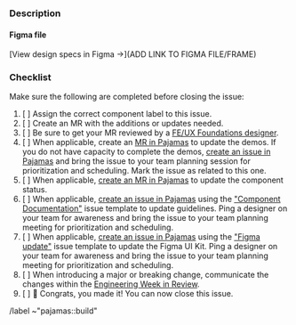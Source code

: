 ### Description

<!-- Add a short description of the component addition or update. Consider adding
a checklist of variations, states, and breakpoints to the description so that reviewers can be sure to cross reference everything that has been completed. -->

#### Figma file

<!-- If design specs exist in Figma, link them below. Otherwise, remove the link and add a link to the issue to add the component to Figma -->

[View design specs in Figma →](ADD LINK TO FIGMA FILE/FRAME)

### Checklist

Make sure the following are completed before closing the issue:

1. [ ] Assign the correct component label to this issue.
1. [ ] Create an MR with the additions or updates needed.
1. [ ] Be sure to get your MR reviewed by a [FE/UX Foundations designer][foundations-team].
1. [ ] When applicable, create an [MR in Pajamas][pajamas-mr] to update the demos. If you do not have capacity to complete the demos, [create an issue in Pajamas][pajamas-issue] and bring the issue to your team planning session for prioritization and scheduling. Mark the issue as related to this one.
1. [ ] When applicable, [create an MR in Pajamas][pajamas-mr] to update the component status.
1. [ ] When applicable, [create an issue in Pajamas][pajamas-issue] using the ["Component Documentation"][pajamas-component-documentation-template] issue template to update guidelines. Ping a designer on your team for awareness and bring the issue to your team planning meeting for prioritization and scheduling.
1. [ ] When applicable, [create an issue in Pajamas][pajamas-issue] using the ["Figma update"][pajamas-figma-update-template] issue template to update the Figma UI Kit. Ping a designer on your team for awareness and bring the issue to your team planning meeting for prioritization and scheduling.
1. [ ] When introducing a major or breaking change, communicate the changes within the [Engineering Week in Review][eng-week-in-review-doc].
1. [ ] 🎉 Congrats, you made it! You can now close this issue.

<!-- 
### Resources

* [Compontent Lifecycle][component-lifecycle]
* [Adding component][adding-components]
* [Adding CSS][adding-css]
* [Breaking changes][breaking-changes]
-->

/label ~"pajamas::build"

[foundations-team]: https://about.gitlab.com/company/team/?department=fe-ux-foundations-team
[pajamas-mr]: https://gitlab.com/gitlab-org/gitlab-services/design.gitlab.com/-/merge_requests/new
[pajamas-issue]: https://gitlab.com/gitlab-org/gitlab-services/design.gitlab.com/-/issues/new
[pajamas-component-documentation-template]: https://gitlab.com/gitlab-org/gitlab-services/design.gitlab.com/-/issues/new?issuable_template=Component%20documentation
[pajamas-figma-update-template]: https://gitlab.com/gitlab-org/gitlab-services/design.gitlab.com/-/issues/new?issuable_template=Figma%20update
[component-lifecycle]: https://design.gitlab.com/get-started/lifecycle
[adding-components]: https://gitlab.com/gitlab-org/gitlab-ui/-/blob/main/doc/contributing/adding_components.md
[adding-css]: https://gitlab.com/gitlab-org/gitlab-ui/-/blob/main/doc/contributing/adding_css.md
[breaking-changes]: https://gitlab.com/gitlab-org/gitlab-ui/-/blob/main/doc/contributing/breaking_changes_to_components.md
[eng-week-in-review-doc]: https://docs.google.com/document/d/1GQbnOP_lr9KVMVaBQx19WwKITCmh7H3YlgO-XqVwv0M/edit
